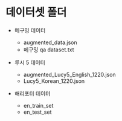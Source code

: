 # 데이터셋 폴더
- 메구밍 데이터
  - augmented_data.json
  - 메구밍 qa dataset.txt
  
- 루시 5 데이터
  - augmented_Lucy5_English_1220.json
  - Lucy5_Korean_1220.json
 
- 해리포터 데이터
  - en_train_set
  - en_test_set
